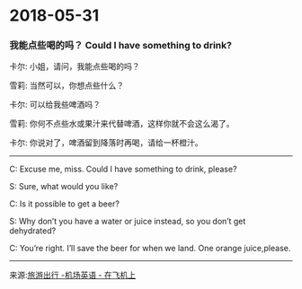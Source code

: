 ﻿2018-05-31 
==========
### 我能点些喝的吗？ Could I have something to drink?

卡尔: 小姐，请问，我能点些喝的吗？


雪莉: 当然可以，你想点些什么？


卡尔: 可以给我些啤酒吗？


雪莉: 你何不点些水或果汁来代替啤酒，这样你就不会这么渴了。


卡尔: 你说对了，啤酒留到降落时再喝，请给一杯橙汁。

***
C: Excuse me, miss. Could I have something to drink, please?<br>

S: Sure, what would you like? <br>

C: Is it possible to get a beer? <br>

S: Why don’t you have a water or juice instead, so you don’t get dehydrated?  <br>

C: You’re right. I’ll save the beer for when we land. One orange juice,please.<br>

***

来源:[旅游出行 -机场英语 - 在飞机上](http://talk.oralpractice.com/article_10078.html)

